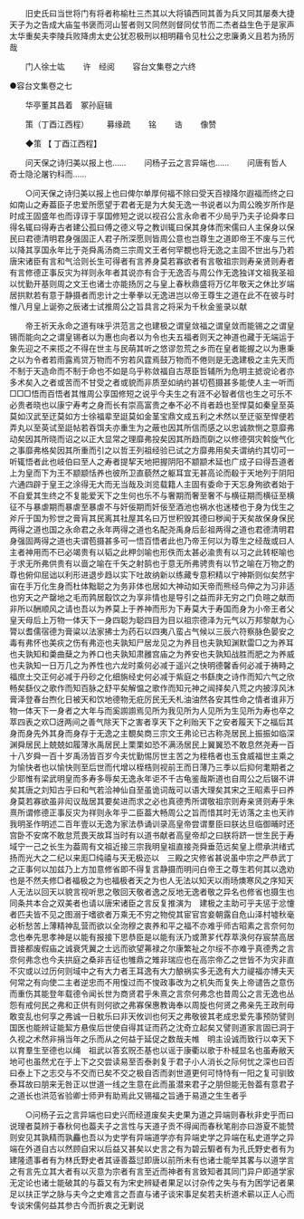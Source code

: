 <!-- { "loadSidebar": true } -->
　　旧史氏曰当世将门有将者称榆杜三杰其以大将镇西同其善为兵又同其屡奏大捷天子为之告成大庙玺书褒而河山誓者则又同然则督同仗节而二杰者益生色于是家声太华重矣夫李陵兵败降虏太史公犹忍极刑以相明藉令见杜公之忠廉勇义且若为扬厉哉 

　　门人徐士竑 
　　许　经阅 
　　容台文集卷之六终

●容台文集卷之七 

　　华亭董其昌着　冢孙庭辑 

　　策（丁酉江西程） 
　　募缘疏 
　　铭 
　　诰 
　　像赞 

　　◆策 【 丁酉江西程】 

　　问天保之诗归美以报上也…… 
　　问杨子云之言异端也…… 
　　问唐有哲人奇士隐沦屠钓科而…… 

　　○问天保之诗归美以报上也曰俾尔单厚何福不除曰受天百禄降尔遐福而终之曰如南山之寿葢臣子忠爱所愿望于君者无是为大矣无逸一书说者以为周公晚岁所作是时成王固盛年也而谆谆于享国修短之说以视召公言永命者不少局乎乃夫子论舜孝曰得名辄曰得寿古者建公孤曰傅之德义导之教训辄曰保其身体而宋儒曰人主保身以保民曰君德清明君身强固正人君子所深愿则皆周公意也岂尊生之道即帝王不废与三代以降其享国永年比于尧舜禹汤商三宗周文王者何罕覩也将无逸之主固不世出与乃若唐宋诸臣有言和气洽则长生可得者有言养身莫若寡欲者有言敬祖宗则寿亲贤则寿者有言修德正事反灾为祥则永年者其说亦有合于无逸否与周公作无逸独详文祖我圣祖以忧勤开基则周之文王也诸士亦能扬厉之与皇上春秋鼎盛将万亿年敬天之休比岁端居拱默若有意于静摄者而忠计之士拳拳以无逸进岂以帝王尊生之道在此不在彼与时惟八月皇上诞弥之辰诸士试推周公之旨具言之将采为千秋金鉴录以献 

　　帝王祈天永命之道有味乎洪范言之也建极之谓皇敛福之谓皇敛而能锡之之谓皇锡而能向之之谓皇锡者以为惠也向者以为令也夫五福者则天之神道也藏于无端运于象先迎之不来揽之不得在世主与民萌其听之悠谬忽荒之乡而在皇者能握之以为惠秉之以为令者若雨露焉贷万物而不穷若风霆焉鼓万物而不倦则是无逸建极之主先天而不制于天造命而不制于命也不如是乌乎称敛福自古荩臣哲辅所为危明主摅谠论者亦多术矣入之者或苦而不甘受之者或貌而非质至如纳约甚切苞摄甚多能使人主一听而□□□悟而百悟者其惟周公享国修短之说乎今夫生之有涯不必智者信也生之可乐不必贵者晓也以康宁寿考之身而长有崇高富贵之奉不必不肖者趋也至悍莫如秦皇至英莫如汉武至迂莫如方士徐福辈至誔莫如金茎宝鼎文成五利之术然以至迂驱至悍便若弄丸以至英试至誔帖若吞饵夫亦重生为之蔽也因其所信而感之以忠诚款恻之意靡弗动矣因其所晓而诏之以正大显常之理靡弗投矣因其所趋而劘之以修德弭灾斡旋气化之事靡弗格矣因其所重而引之以哲王列祖经验已试之方靡弗用矣夫谓纳约其切可一听辄悟者此也岐伯曰至人之寿者提挈天地把握阴阳不颛颛术延也广成子曰得吾道者上为皇而下为王不颛颛恬养也彼所卫直藐然之躯耳宜无甚高论而殽于天地列于阴阳六通四辟于皇王之涂得无大而无当哉及浏览载籍人主固有委命于天忘身殉欲者始于不自爱其生终之不复能爱天下之生何也乐不与奢期而奢至奢不与横征期而横征至横征不与暴虐期而暴虐至暴虐不与奸佞期而奸佞至酒池也祸水也迷楼也于身为伐生之斧斤于国为殄世之膏肓其民离其社屋其名曰万世积毁其德曰秽闻于天矣故保身保民两得之道也国之永命君之永年两得之道也名配尧禹身后彭祖两得之道也君德清明君身强固两得之道也夫谓苞摄甚多可一悟百悟者此也乃帝王何以为尊生之经哉或曰人主者神用而不已必竭贵有以韬之此柙剑喻也形佚而太甚必渝贵有以习之此转枢喻也于求无所弗供贵有以啬之喻在千矢之射鹄也于意无所弗骋贵有以节之喻在万物之酌尊也俯仰屈诎以利形进退步趋以实下吐故纳新以练藏专意积精以宁神斯则似矣然宇宙在手万化生身而杜体黜聪之为务非体也居如大神动如天帝而熊经鸟伸之为习非适也穷天之产罄地之毛而鹑居鷇饮之为享非情也是导引之益而非无穷之门负暄之献而非所以酬顺风之请也吾以为养莫上于养神而形为下寿莫大于寿国而身为小帝王者父皇天母后上万物一体天下一身四聪为聪四目为目以祖宗德泽为元气以万邦黎献为心膂以耆儒宿德为膏粱以法家拂士为药石以四夷八蛮占气候以三辰六符察脉色晏安之毒有弗怀也美疢之伤有弗迩也夫孰知尸居龙见之为养目也夫孰知渊默雷□之为养耳也夫孰知和羮曲蘖之为养口也夫孰知肃雝宫庙之为养安也夫孰知战胜而肥之为养威也夫孰知一日万几之为养性也六龙时乘何必减于遥兴之快明德馨香何必减于祷畤之福庶土交正何必减于丹砂之化细旃经史何必减于紫庭之书繇庚之诗作而知六气之欣畅矣繇仪之歌作而知百脉之舒平矣解愠之歌作而知元神之闿择矣八荒之内披淳风沐膏泽登春台煦化日被天和饮地德物无疪厉民无夭札油油然各安其性命之情者谁非万物一体天下一身者之大年与而奚謭謭焉见所为我见所为人见所为生见所为寿也卒之萃四表之欢□迓两间之善气除天下之害者享天下之利贻天下之安者履天下之福后其身而身先外其身而身存于无逸之主覩矣商三宗文王弗论已古称尧居民上振振如临深渊舜居民上兢兢如履薄氷禹居民上栗栗如恐不满汤居民上翼翼恐不敢息然尧寿一百十八岁舜一百十岁禹汤皆百岁今夫忧勤惕厉世主苦之为桎梏者也玉食威福世主乘之为愉快者也以愉快则至后世而代增以桎梏则视前王而日薄乃三季以后抑何耄期者之少耶惟有梁武明皇而多寿多辱矣无逸永年讵不千古龟鉴哉斯道也自周公之后辍不讲矣其唐之刘知古乎曰和气若洽神仙自至虽诡词哉可以语大理矣其宋之王昭素乎曰养身莫若寡欲虽非闳议哉居其要矣进而求之必也真德秀所谓敬祖宗则寿亲贤则寿乎朱熹所谓修德正事反灾为祥则永年乎二臣葢大畅周公之旨而惜其时无访落之主也天祚我明圣作明述二百年壹以无逸为家法恭诵训录高皇帝尝谓羣臣曰朕达旦临御晡时还宫卧不安席不敢怠荒畏天故耳当时有以道书献者高皇帝却之曰朕将跻一世生民于寿域宁一己之长生为葢周有文祖近接三宗我明皇祖直接尧舜垂范远矣皇上缵承洪绪式扬而光大之二纪以来厖□纯禧与天无极迩以　三殿之灾修省甚说虽中宗之严恭武丁之正事何以加兹乃上方加意修省即不得复言静摄而明问白帝王之尊生若何其以逸劝也是不然夫修□者福极之为也福极者天之为也人无法以知天以雨旸燠寒风之序知天人无法以回天以貌言视听思之敬回天敬者逸之反地无逸者敬之异名也修省也摄生也同条共本合之双美者也请以唐宋诸臣之言反复推演为　建极之主助可乎夫惩于忿懥者匹夫皆不见之图溺于嗜欲者万乘无不穷之物傥其宦官宫妾朝露自危山泽村墟秋毫必析愁苦上薄精神乱营而欲以全沕穆之衷养和平之福不亦难乎师古昭素之言奈何勿念也奉先思孝神是以能有报接下思恭臣是以能有沃乃或萧芗代荐萃涣何存宸禁高居晋接都废假庙之诚衰凭翼之士远而欲望茀禄之尔康繁祉之尔绥不亦难乎真德秀之言奈何弗念也今夫拱庭之桑非吉征也雊鼎之雉非瑞应也在高宗帝乙之世皆不为灾非直不灾或以过历何则域中之有大力者王耳逸有大力酿祸实多无逸有大力禔福亦博夫天何常之有向使二主者逆忠而不用愎过而不悛政事改为之机失而复失上帝谴告之意伤而重伤其能登年载德令闻长世为商贤君乎朱熹之言奈何弗念也昔周公之言无逸也丛怨有戒何民之弗和正供有则何欲之弗寡保惠教诲奉以周旋也何贤之弗亲先王政刑毋敢变乱也何享之弗诚一日躭乐曰非天攸训也何天之弗敬彼其老成忠爱先事预防譬则国医也能辨证能絜方悬俟后世使自得其证而药之沈奇立起矣又譬则道家言固已洞于久视之术然非捐当年之乐而从之何益于延促之数哉夫帷　明主设诚而致行以幸天下以育羣生至德也以绳　祖武以答玄贶丕基也以谣于康衢以歌于朴棫显名也虽寿敝天地可也虽然尤在于上下之交尝读易至否泰剥复于君子小人消长之际何忧之深也曰否曰泰上下之志交与不交而已矣不交之极自否而剥世道更何可恃恃有一阳之复可驯致泰耳故曰朋来无咎正以世道一线之生意在此而虽潜来君子之朋但能无咎葢有意君子之道长也洪范省验卿士师尹有助焉此又锡福之旨通于易道之生生者乎 

　　○问杨子云之言异端也曰史兴而经道废矣夫史果为道之异端则春秋非史乎而曰说理者莫辨于春秋何也葢夫子之言性与天道子贡不得闻而春秋笔削亦曰游夏不能赞则安见其孰精而孰麤也吾以为史学有异端道学亦有异端史学之异端在私史道学之异端在外道自古以然顾自宋以后益又甚矣以史言之有为碧云騢者有为孔氏野史者有为建隆遗事者有为林氏野史者其诬善葢愆即唐以前所未有也诸士能举其畧与以道学言之有言先立其大者有以灭意为宗者有言至近而神者有言致知者其同门异户即道学家无定论也诸士能破其的与葢又有为宋史辨疑者果足以讨杂传之失与有为困学记者果足以扶正学之脉与夫今之史难言之吾直与诸子谈宋事足矣若夫析道术蕲以正人心而专谈宋儒何益其参古今而折衷之无剿说 

